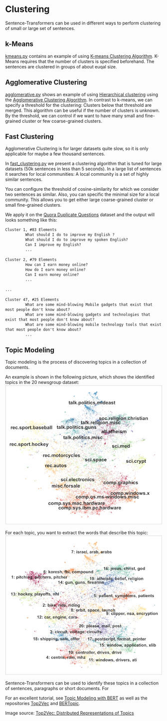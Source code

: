 # Clustering
Sentence-Transformers can be used in different ways to perform clustering of small or large set of sentences.

## k-Means
[kmeans.py](kmeans.py) contains an example of using [K-means Clustering Algorithm](https://scikit-learn.org/stable/modules/clustering.html#k-means). K-Means requires that the number of clusters is specified beforehand. The sentences are clustered in groups of about euqal size.
 
## Agglomerative Clustering
[agglomerative.py](agglomerative.py) shows an example of using [Hierarchical clustering](https://scikit-learn.org/stable/modules/clustering.html#hierarchical-clustering) using the [Agglomerative Clustering  Algorithm](https://scikit-learn.org/stable/modules/generated/sklearn.cluster.AgglomerativeClustering.html#sklearn.cluster.AgglomerativeClustering). In contrast to k-means, we can specify a threshold for the clustering: Clusters below that threshold are merged. This algorithm can be useful if the number of clusters is unknown. By the threshold, we can control if we want to have many small and fine-grained cluster or few coarse-grained clusters.

## Fast Clustering

Agglomerative Clustering is for larger datasets quite slow, so it is only applicable for maybe a few thousand sentences.

In [fast_clustering.py](fast_clustering.py) we present a clustering algorithm that is tuned for large datasets (50k sentences in less than 5 seconds). In a large list of sentences it searches for local communities: A local community is a set of highly similar sentences. 

You can configure the threshold of cosine-similarity for which we consider two sentences as similar. Also, you can specific the minimal size for a local community. This allows you to get either large coarse-grained cluster or small fine-grained clusters. 

We apply it on the [Quora Duplicate Questions](https://www.quora.com/q/quoradata/First-Quora-Dataset-Release-Question-Pairs) dataset and the output will looks something like this:

```
Cluster 1, #83 Elements
         What should I do to improve my English ?
         What should I do to improve my spoken English?
         Can I improve my English?
         ...

Cluster 2, #79 Elements
         How can I earn money online?
         How do I earn money online?
         Can I earn money online?
         ...
       
...

Cluster 47, #25 Elements
         What are some mind-blowing Mobile gadgets that exist that most people don't know about?
         What are some mind-blowing gadgets and technologies that exist that most people don't know about?
         What are some mind-blowing mobile technology tools that exist that most people don't know about?
         ...
```


## Topic Modeling
Topic modeling is the process of discovering topics in a collection of documents. 

An example is shown in the following picture, which shows the identified topics in the 20 newsgroup dataset:
![20news](https://raw.githubusercontent.com/UKPLab/sentence-transformers/master/docs/img/20news_semantic.png) 

For each topic, you want to extract the words that describe this topic:
![20news](https://raw.githubusercontent.com/UKPLab/sentence-transformers/master/docs/img/20news_top2vec.png) 

Sentence-Transformers can be used to identify these topics in a collection of sentences, paragraphs or short documents. For

For an excellent tutorial, see [Topic Modeling with BERT](https://towardsdatascience.com/topic-modeling-with-bert-779f7db187e6) as well as the repositories [Top2Vec](https://github.com/ddangelov/Top2Vec) and [BERTopic](https://github.com/MaartenGr/BERTopic).
 
 
 Image source: [Top2Vec: Distributed Representations of Topics](https://arxiv.org/abs/2008.09470)
